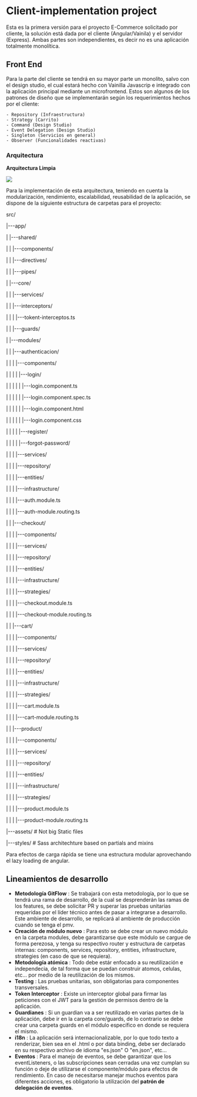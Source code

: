 # Client-implementation project
Esta es la primera versión para el proyecto E-Commerce solicitado por cliente, la solución está dada por el cliente (Angular/Vainila) y el servidor (Express). Ambas partes son independientes, es decir no es una aplicación totalmente monolítica. 

## Front End

Para la parte del cliente se tendrá en su mayor parte un monolíto, salvo con el design studio, el cual estará hecho con Vainilla Javascrip e integrado con la aplicación principal mediante un microfrontend. Estos son algunos de los patrones de diseño que se implementarán según los requerimientos hechos por el cliente:

    - Repository (Infraestructura)
    - Strategy (Carrito)
    - Command (Design Studio)
    - Event Delegation (Design Studio)
    - Singleton (Servicios en general)
    - Observer (Funcionalidades reactivas)

### Arquitectura

**Arquitectura Limpia**



![](https://sixphere.com/wp-content/uploads/2021/09/4c56a51a-964d-4546-b8e0-0e658535e87c.png)

Para la implementación de esta arquitectura, teniendo en cuenta la modularización, rendimiento, escalabilidad, reusabilidad de la aplicación, se dispone de la siguiente estructura de carpetas para el proyecto:


src/

|---app/

|   |---shared/

|   |   |---components/

|   |   |---directives/

|   |   |---pipes/

|   |---core/

|   |   |---services/

|   |   |---interceptors/

|   |   |   |---tokent-interceptos.ts

|   |   |---guards/

|   |---modules/

|   |   |---authenticacion/

|   |   |   |---components/

|   |   |   |   |---login/

|   |   |   |   |   |---login.component.ts

|   |   |   |   |   |---login.component.spec.ts

|   |   |   |   |   |---login.component.html

|   |   |   |   |   |---login.component.css

|   |   |   |   |---register/

|   |   |   |   |---forgot-password/

|   |   |   |---services/

|   |   |   |---repository/

|   |   |   |---entities/

|   |   |   |---infrastructure/

|   |   |   |---auth.module.ts

|   |   |   |---auth-module.routing.ts

|   |   |---checkout/

|   |   |   |---components/

|   |   |   |---services/

|   |   |   |---repository/

|   |   |   |---entities/

|   |   |   |---infrastructure/

|   |   |   |---strategies/

|   |   |   |---checkout.module.ts

|   |   |   |---checkout-module.routing.ts

|   |   |---cart/

|   |   |   |---components/

|   |   |   |---services/

|   |   |   |---repository/

|   |   |   |---entities/

|   |   |   |---infrastructure/

|   |   |   |---strategies/

|   |   |   |---cart.module.ts

|   |   |   |---cart-module.routing.ts

|   |   |---product/

|   |   |   |---components/

|   |   |   |---services/

|   |   |   |---repository/

|   |   |   |---entities/

|   |   |   |---infrastructure/

|   |   |   |---strategies/

|   |   |   |---product.module.ts

|   |   |   |---product-module.routing.ts

|---assets/ # Not big Static files 

|---styles/ # Sass architechture based on partials and mixins

Para efectos de carga rápida se tiene una estructura modular aprovechando el lazy loading de angular.


## Lineamientos de desarrollo

- **Metodología GitFlow** : Se trabajará con esta metodología, por lo que se tendrá una rama de desarrollo, de la cual se desprenderán las ramas de los features, se debe solicitar PR y superar las pruebas unitarias requeridas por el líder técnico antes de pasar a integrarse a desarrollo. Este ambiente de desarrollo, se replicará al ambiente de producción cuando se tenga el pmv.
- **Creación de módulo nuevo** : Para esto se debe crear un nuevo módulo en la carpeta modules, debe garantizarse que este módulo se
    cargue de forma perezosa, y tenga su respectivo router y estructura de carpetas internas: components, services, repository, entities, infrastructure, strategies (en caso de que se requiera).
- **Metodología atómica** : Todo debe estár enfocado a su reutilización e independecia, de tal forma que se puedan construir atomos, celulas,   etc... por medio de la reutilización de los mismos.
- **Testing** : Las pruebas unitarias, son obligatorias para componentes transversales.
- **Token Interceptor** : Existe un interceptor global para firmar las peticiones con el JWT para la gestión de permisos dentro de la aplicación.
- **Guardianes** : Si un guardian va a ser reutilizado en varias partes de la aplicación, debe ir en la carpeta
core/guards, de lo contrario se debe crear una carpeta guards en el módulo específico en donde se requiera el mismo.
- **i18n** : La aplicación será internacionalizable, por lo que todo texto a renderizar, bien sea en el .html o por data binding, debe ser declarado en su respectivo archivo de idioma "es.json" O "en.json", etc...
- **Eventos** : Para el manejo de eventos, se debe garantizar que los eventListeners, o las subscripciones sean cerradas una vez cumplan su función o deje de utilizarse el componente/módulo para efectos de rendimiento. En caso de necesitarse manejar muchos eventos para diferentes acciones, es obligatorio la utilización del **patrón de delegación de eventos**.








